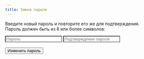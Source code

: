 ```yaml
---
title: Смена пароля
---
```

<form id="password_change_form">
<p>Введите новый пароль и повторите его же для подтверждения.
<br/>
Пароль должен быть из 8 или более символов:
</p>
<input class="md-input" style="background-color: var(--md-code-bg-color)" id="password" type="password" placeholder="Пароль" autocapitalize="none" autocorrect="off"  spellcheck="false" />
<input class="md-input" style="background-color: var(--md-code-bg-color)" id="password_confirm" type="password" placeholder="Подтверждение пароля" autocapitalize="none" autocorrect="off"  spellcheck="false" />
<br/>
<br/>
<button class="md-button md-button--primary" type="submit">Изменить пароль</button>


</form>
<p id="password_change_error" style="display: none;">Убедитесь, что пароли совпадают и подходят под требования</p>
<p id="password_change_success" style="display: none;">Пароль успешно изменен. Можете войти в аккаунт с новым паролем.</p>



<script type="text/javascript">
  function ready() {
    initChangePassword()
  }

  document.addEventListener("DOMContentLoaded", ready)
</script>
